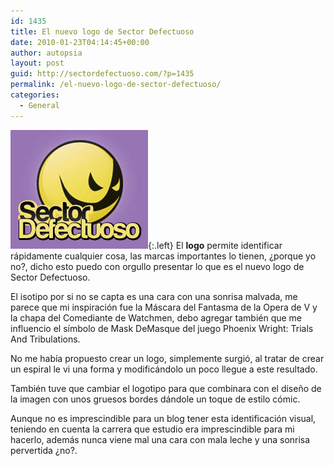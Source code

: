 ```yaml
---
id: 1435
title: El nuevo logo de Sector Defectuoso
date: 2010-01-23T04:14:45+00:00
author: autopsia
layout: post
guid: http://sectordefectuoso.com/?p=1435
permalink: /el-nuevo-logo-de-sector-defectuoso/
categories:
  - General
---
```

![Logo Completo Sector Defectuoso](/images/2010/01/logosd.jpg){:.left}
El **logo** permite identificar rápidamente cualquier cosa, las marcas importantes lo tienen, ¿porque yo no?, dicho esto puedo con orgullo presentar lo que es el nuevo logo de Sector Defectuoso.

El isotipo por si no se capta es una cara con una sonrisa malvada, me parece que mi inspiración fue la Máscara del Fantasma de la Opera de V y la chapa del Comediante de Watchmen, debo agregar también que me influencio el símbolo de Mask DeMasque del juego Phoenix Wright: Trials And Tribulations.

No me había propuesto crear un logo, simplemente surgió, al tratar de crear un espiral le vi una forma y modificándolo un poco llegue a este resultado.

También tuve que cambiar el logotipo para que combinara con el diseño de la imagen con unos gruesos bordes dándole un toque de estilo cómic.

Aunque no es imprescindible para un blog tener esta identificación visual, teniendo en cuenta la carrera que estudio era imprescindible para mi hacerlo, además nunca viene mal una cara con mala leche y una sonrisa pervertida ¿no?.
